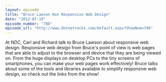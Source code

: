 ```yaml
---
layout: episode
title: "Bruce Lawson Has Responsive Web Design"
date: "2012-07-19"
episode_number: "786"
episode_url: "http://www.dotnetrocks.com/default.aspx?ShowNum=786"
---
```


At NDC, Carl and Richard talk to Bruce Lawson about responsive web design. Responsive web design from Bruce's point of view is web pages that are able to adjust to the browser and device that they are being viewed on. From the huge displays on desktop PCs to the tiny screens of smartphones, you can make your web pages work effectively! Bruce talks about some of the tools and libraries available to simplify responsive web design, so check out the links from the show!
